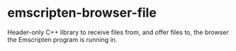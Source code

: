 # emscripten-browser-file
Header-only C++ library to receive files from, and offer files to, the browser the Emscripten program is running in.
